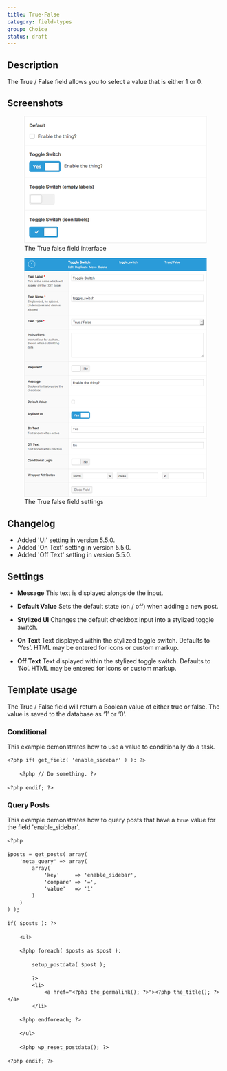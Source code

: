 ```yaml
---
title: True-False
category: field-types
group: Choice
status: draft
---
```


## Description
The True / False field allows you to select a value that is either 1 or 0.

## Screenshots
<div class="gallery">
	<figure>
		<a href="https://raw.githubusercontent.com/AdvancedCustomFields/docs/master/assets/acf-true-false-field-interface.png">
			<img src="https://raw.githubusercontent.com/AdvancedCustomFields/docs/master/assets/acf-true-false-field-interface.png" alt="True/false field that allows you to check a box or toggle a switch" />
		</a>
		<figcaption>The True false field interface</figcaption>
	</figure>
	<figure>
		<a href="https://raw.githubusercontent.com/AdvancedCustomFields/docs/master/assets/acf-true-false-field-settings.png">
			<img src="https://raw.githubusercontent.com/AdvancedCustomFields/docs/master/assets/acf-true-false-field-settings.png" alt="List of settings shown when creating a True/false field" />
		</a>
		<figcaption>The True false field settings</figcaption>
	</figure>
</div>

## Changelog
- Added 'UI' setting in version 5.5.0.
- Added 'On Text' setting in version 5.5.0.
- Added 'Off Text' setting in version 5.5.0.

## Settings
- **Message**
  This text is displayed alongside the input.

- **Default Value**
  Sets the default state (on / off) when adding a new post.

- **Stylized UI**
  Changes the default checkbox input into a stylized toggle switch.

- **On Text**
  Text displayed within the stylized toggle switch. Defaults to ‘Yes’. HTML may be entered for icons or custom markup.

- **Off Text**
  Text displayed within the stylized toggle switch. Defaults to ‘No’. HTML may be entered for icons or custom markup.

## Template usage
The True / False field will return a Boolean value of either true or false. The value is saved to the database as ‘1’ or ‘0’.

### Conditional
This example demonstrates how to use a value to conditionally do a task.

```
<?php if( get_field( 'enable_sidebar' ) ): ?>

	<?php // Do something. ?>

<?php endif; ?>
```

### Query Posts
This example demonstrates how to query posts that have a `true` value for the field 'enable_sidebar'.

```
<?php

$posts = get_posts( array(
	'meta_query' => array(
		array(
			'key'     => 'enable_sidebar',
			'compare' => '=',
			'value'   => '1'
		)
	)
) );

if( $posts ): ?>

	<ul>

	<?php foreach( $posts as $post ):

		setup_postdata( $post );

		?>
		<li>
			<a href="<?php the_permalink(); ?>"><?php the_title(); ?></a>
		</li>

	<?php endforeach; ?>

	</ul>

	<?php wp_reset_postdata(); ?>

<?php endif; ?>
```
